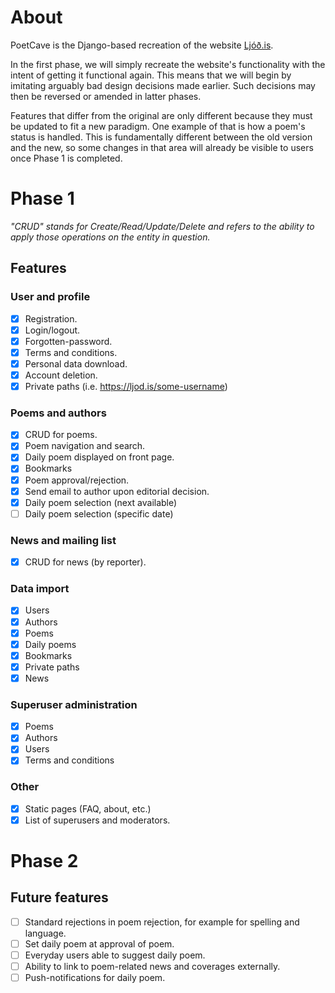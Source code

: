 # About

PoetCave is the Django-based recreation of the website [Ljóð.is](https://ljod.is).

In the first phase, we will simply recreate the website's functionality with the intent of getting it functional again. This means that we will begin by imitating arguably bad design decisions made earlier. Such decisions may then be reversed or amended in latter phases.

Features that differ from the original are only different because they must be updated to fit a new paradigm. One example of that is how a poem's status is handled. This is fundamentally different between the old version and the new, so some changes in that area will already be visible to users once Phase 1 is completed.

# Phase 1

*"CRUD" stands for Create/Read/Update/Delete and refers to the ability to apply those operations on the entity in question.*

## Features

### User and profile
- [x] Registration.
- [x] Login/logout.
- [x] Forgotten-password.
- [x] Terms and conditions.
- [x] Personal data download.
- [x] Account deletion.
- [x] Private paths (i.e. https://ljod.is/some-username)

### Poems and authors
- [x] CRUD for poems.
- [X] Poem navigation and search.
- [x] Daily poem displayed on front page.
- [x] Bookmarks
- [x] Poem approval/rejection.
- [x] Send email to author upon editorial decision.
- [x] Daily poem selection (next available)
- [ ] Daily poem selection (specific date)

### News and mailing list
- [x] CRUD for news (by reporter).

### Data import
- [x] Users
- [x] Authors
- [x] Poems
- [x] Daily poems
- [x] Bookmarks
- [x] Private paths
- [x] News

### Superuser administration
- [x] Poems
- [x] Authors
- [x] Users
- [x] Terms and conditions

### Other
- [x] Static pages (FAQ, about, etc.)
- [x] List of superusers and moderators.

# Phase 2

## Future features
- [ ] Standard rejections in poem rejection, for example for spelling and language.
- [ ] Set daily poem at approval of poem.
- [ ] Everyday users able to suggest daily poem.
- [ ] Ability to link to poem-related news and coverages externally.
- [ ] Push-notifications for daily poem.
